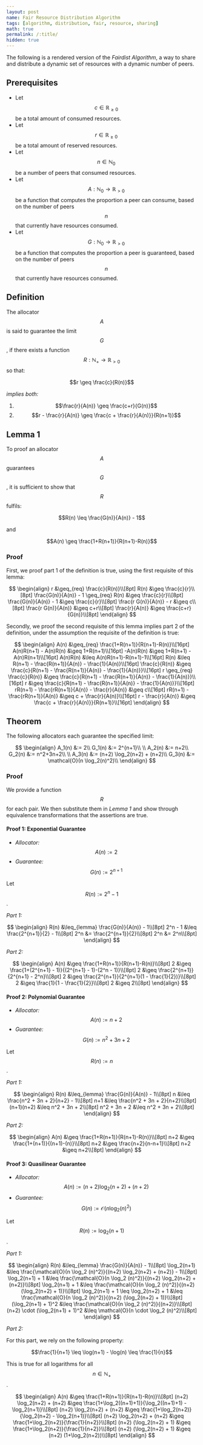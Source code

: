 ```yaml
---
layout: post
name: Fair Resource Distribution Algorithm
tags: [algorithm, distribution, fair, resource, sharing]
math: true
permalink: /:title/
hidden: true
---
```


The following is a rendered version of the *Fairdist Algorithm*, a way to share
and distribute a dynamic set of resources with a dynamic number of peers.

## Prerequisites

 * Let $$c \in \mathbb{R}_{\geq 0}$$ be a total amount of consumed resources.
 * Let $$r \in \mathbb{R}_{\geq 0}$$ be a total amount of reserved resources.
 * Let $$n \in \mathbb{N}_0$$ be a number of peers that consumed resources.
 * Let $$A: \mathbb{N}_0 \to \mathbb{R}_{>0}$$ be a function that computes
   the proportion a peer can consume, based on the number of peers $$n$$ that
   currently have resources consumed.
 * Let $$G: \mathbb{N}_0 \to \mathbb{R}_{>0}$$ be a function that computes
   the proportion a peer is guaranteed, based on the number of peers $$n$$ that
   currently have resources consumed.

## Definition

The allocator $$A$$ is said to guarantee the limit $$G$$, if there exists a
function $$R: \mathbb{N}_+ \to \mathbb{R}_{>0}$$ so that:

$$r \geq \frac{c}{R(n)}$$

*implies both:*

 1. $$\frac{r}{A(n)} \geq \frac{c+r}{G(n)}$$
 2. $$r - \frac{r}{A(n)} \geq \frac{c + \frac{r}{A(n)}}{R(n+1)}$$

## Lemma 1

To proof an allocator $$A$$ guarantees $$G$$, it is sufficient to show that
$$R$$ fulfils:

$$R(n) \leq \frac{G(n)}{A(n)} - 1$$

and

$$A(n) \geq \frac{1+R(n+1)}{R(n+1)-R(n)}$$

### Proof

First, we proof part 1 of the definition is true, using the first requisite of
this lemma:

$$
\begin{align}
r &\geq_{req} \frac{c}{R(n)}\\[8pt]
R(n) &\geq \frac{c}{r}\\[8pt]
\frac{G(n)}{A(n)} - 1 \geq_{req} R(n) &\geq \frac{c}{r}\\[8pt]
\frac{G(n)}{A(n)} - 1 &\geq \frac{c}{r}\\[8pt]
\frac{r G(n)}{A(n)} - r &\geq c\\[8pt]
\frac{r G(n)}{A(n)} &\geq c+r\\[8pt]
\frac{r}{A(n)} &\geq \frac{c+r}{G(n)}\\[8pt]
\end{align}
$$

Secondly, we proof the second requisite of this lemma implies part 2 of the
definition, under the assumption the requisite of the definition is true:

$$
\begin{align}
A(n) &\geq_{req} \frac{1+R(n+1)}{R(n+1)-R(n)}\\[16pt]
A(n)R(n+1) - A(n)R(n) &\geq 1+R(n+1)\\[16pt]
-A(n)R(n) &\geq 1+R(n+1) - A(n)R(n+1)\\[16pt]
A(n)R(n) &\leq A(n)R(n+1)-R(n+1)-1\\[16pt]
R(n) &\leq R(n+1) - \frac{R(n+1)}{A(n)} - \frac{1}{A(n)}\\[16pt]
\frac{c}{R(n)} &\geq \frac{c}{R(n+1) - \frac{R(n+1)}{A(n)} - \frac{1}{A(n)}}\\[16pt]
r \geq_{req} \frac{c}{R(n)} &\geq \frac{c}{R(n+1) - \frac{R(n+1)}{A(n)} - \frac{1}{A(n)}}\\[16pt]
r &\geq \frac{c}{R(n+1) - \frac{R(n+1)}{A(n)} - \frac{1}{A(n)}}\\[16pt]
rR(n+1) - \frac{rR(n+1)}{A(n)} - \frac{r}{A(n)} &\geq c\\[16pt]
rR(n+1) - \frac{rR(n+1)}{A(n)} &\geq c + \frac{r}{A(n)}\\[16pt]
r - \frac{r}{A(n)} &\geq \frac{c + \frac{r}{A(n)}}{R(n+1)}\\[16pt]
\end{align}
$$

## Theorem

The following allocators each guarantee the specified limit:

$$
\begin{align}
A_1(n) &:= 2\\
G_1(n) &:= 2^{n+1}\\
\\
A_2(n) &:= n+2\\
G_2(n) &:= n^2+3n+2\\
\\
A_3(n) &:= (n+2) \log_2(n+2) + (n+2)\\
G_3(n) &:= \mathcal{O}(n \log_2(n)^2)\\
\end{align}
$$

### Proof

We provide a function $$R$$ for each pair. We then substitute them in _Lemma 1_
and show through equivalence transformations that the assertions are true.

#### Proof 1: Exponential Guarantee

 * _Allocator:_ $$A(n) := 2$$
 * _Guarantee:_ $$G(n) := 2^{n+1}$$

Let $$R(n) := 2^n - 1$$.

_Part 1:_

$$
\begin{align}
R(n) &\leq_{lemma} \frac{G(n)}{A(n)} - 1\\[8pt]
2^n - 1 &\leq \frac{2^{n+1}}{2} - 1\\[8pt]
2^n &= \frac{2^{n+1}}{2}\\[8pt]
2^n &= 2^n\\[8pt]
\end{align}
$$

_Part 2:_

$$
\begin{align}
A(n) &\geq \frac{1+R(n+1)}{R(n+1)-R(n)}\\[8pt]
2 &\geq \frac{1+(2^{n+1} - 1)}{(2^{n+1} - 1)-(2^n - 1)}\\[8pt]
2 &\geq \frac{2^{n+1}}{2^{n+1} - 2^n}\\[8pt]
2 &\geq \frac{2^{n+1}}{2^{n+1}(1 - \frac{1}{2})}\\[8pt]
2 &\geq \frac{1}{1 - \frac{1}{2}}\\[8pt]
2 &\geq 2\\[8pt]
\end{align}
$$

#### Proof 2: Polynomial Guarantee

 * _Allocator:_ $$A(n) := n+2$$
 * _Guarantee:_ $$G(n) := n^2 + 3n + 2$$

Let $$R(n) := n$$.

_Part 1:_

$$
\begin{align}
R(n) &\leq_{lemma} \frac{G(n)}{A(n)} - 1\\[8pt]
n &\leq \frac{n^2 + 3n + 2}{n+2} - 1\\[8pt]
n+1 &\leq \frac{n^2 + 3n + 2}{n+2}\\[8pt]
(n+1)(n+2) &\leq n^2 + 3n + 2\\[8pt]
n^2 + 3n + 2 &\leq n^2 + 3n + 2\\[8pt]
\end{align}
$$

_Part 2:_

$$
\begin{align}
A(n) &\geq \frac{1+R(n+1)}{R(n+1)-R(n)}\\[8pt]
n+2 &\geq \frac{1+(n+1)}{(n+1)-(n)}\\[8pt]
n+2 &\geq \frac{n+2}{n-n+1}\\[8pt]
n+2 &\geq n+2\\[8pt]
\end{align}
$$

#### Proof 3: Quasilinear Guarantee

 * _Allocator:_ $$A(n) := (n+2) \log_2(n+2) + (n+2)$$
 * _Guarantee:_ $$G(n) := \mathcal{O}(n \log_2(n)^2)$$

Let $$R(n) := \log_2(n+1)$$.

_Part 1:_

$$
\begin{align}
R(n) &\leq_{lemma} \frac{G(n)}{A(n)} - 1\\[8pt]
\log_2(n+1) &\leq \frac{\mathcal{O}(n \log_2 (n)^2)}{(n+2) \log_2(n+2) + (n+2)} - 1\\[8pt]
\log_2(n+1) + 1 &\leq \frac{\mathcal{O}(n \log_2 (n)^2)}{(n+2) \log_2(n+2) + (n+2)}\\[8pt]
\log_2(n+1) + 1 &\leq \frac{\mathcal{O}(n \log_2 (n)^2)}{(n+2) (\log_2(n+2) + 1)}\\[8pt]
\log_2(n+1) + 1 \leq \log_2(n+2) + 1 &\leq \frac{\mathcal{O}(n \log_2 (n)^2)}{(n+2) (\log_2(n+2) + 1)}\\[8pt]
(\log_2(n+1) + 1)^2 &\leq \frac{\mathcal{O}(n \log_2 (n)^2)}{(n+2)}\\[8pt]
(n+2) \cdot (\log_2(n+1) + 1)^2 &\leq \mathcal{O}(n \cdot \log_2 (n)^2)\\[8pt]
\end{align}
$$

_Part 2:_

For this part, we rely on the following property:

$$\frac{1}{n+1} \leq \log(n+1) - \log(n) \leq \frac{1}{n}$$

This is true for all logarithms for all $$n \in \mathbb{N}_+$$.

$$
\begin{align}
A(n) &\geq \frac{1+R(n+1)}{R(n+1)-R(n)}\\[8pt]
(n+2) \log_2(n+2) + (n+2) &\geq \frac{1+\log_2((n+1)+1)}{\log_2((n+1)+1) - \log_2(n+1)}\\[8pt]
(n+2) \log_2(n+2) + (n+2) &\geq \frac{1+\log_2(n+2)}{\log_2(n+2) - \log_2(n+1)}\\[8pt]
(n+2) \log_2(n+2) + (n+2) &\geq \frac{1+\log_2(n+2)}{\frac{1}{n+2}}\\[8pt]
(n+2) (\log_2(n+2) + 1) &\geq \frac{1+\log_2(n+2)}{\frac{1}{n+2}}\\[8pt]
(n+2) (\log_2(n+2) + 1) &\geq (n+2) (1+\log_2(n+2))\\[8pt]
\end{align}
$$
